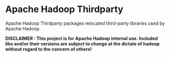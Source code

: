# Apache Hadoop Thirdparty

Apache Hadoop Thirdparty packages relocated third-party libraries used by
Apache Hadoop.

**DISCLAIMER : This project is for Apache Hadoop internal use. Included libs
and/or their versions are subject to change at the dictate of hadoop without
regard to the concern of others!**

